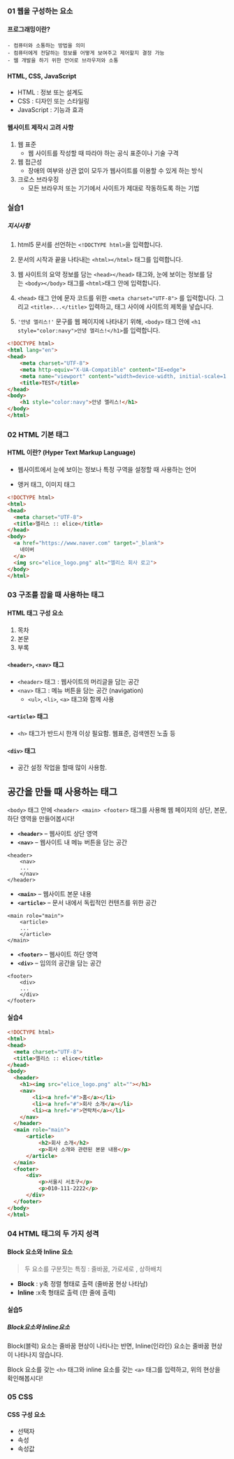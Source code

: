 ### 01 웹을 구성하는 요소

#### 프로그래밍이란?
	- 컴퓨터와 소통하는 방법을 의미
	- 컴퓨터에게 전달하는 정보를 어떻게 보여주고 제어할지 결정 가능
	- 웹 개발을 하기 위한 언어로 브라우저와 소통

#### HTML, CSS, JavaScript
- HTML : 정보 또는 설계도
- CSS : 디자인 또는 스타일링
- JavaScript : 기능과 효과

#### 웹사이트 제작시 고려 사항
1. 웹 표준
	- 웹 사이트를 작성할 때 따라야 하는 공식 표준이나 기술 구격
2. 웹 접근성
	- 장애의 여부와 상관 없이 모두가 웹사이트를 이용할 수 있게 하는 방식
3. 크로스 브라우징
	- 모든 브라우저 또는 기기에서 사이트가 제대로 작동하도록 하는 기법

### 실습1

##### **지시사항**

1.  html5 문서를 선언하는 `<!DOCTYPE html>`을 입력합니다.
    
2.  문서의 시작과 끝을 나타내는 `<html></html>` 태그를 입력합니다.
    
3.  웹 사이트의 요약 정보를 담는 `<head></head>` 태그와, 눈에 보이는 정보를 담는 `<body></body>` 태그를 `<html>`태그 안에 입력합니다.
    
4.  `<head>` 태그 안에 문자 코드를 위한 `<meta charset="UTF-8">` 를 입력합니다. 그리고 `<title>...</title>` 입력하고, 태그 사이에 사이트의 제목을 넣습니다.
    
5.  `'안녕 엘리스!'` 문구를 웹 페이지에 나타내기 위해, `<body>` 태그 안에 `<h1 style="color:navy">안녕 엘리스!</h1>`를 입력합니다.


```html
<!DOCTYPE html>
<html lang="en">
<head>
    <meta charset="UTF-8">
    <meta http-equiv="X-UA-Compatible" content="IE=edge">
    <meta name="viewport" content="width=device-width, initial-scale=1.0">
    <title>TEST</title>
</head>
<body>
    <h1 style="color:navy">안녕 엘리스!</h1>    
</body>
</html>
```

### 02 HTML 기본 태그

#### HTML 이란? (Hyper Text Markup Language)
- 웹사이트에서 눈에 보이는 정보나 특정 구역을 설정할 때 사용하는 언어

- 앵커 태그, 이미지 태그
```html
<!DOCTYPE html>
<html>
<head>
  <meta charset="UTF-8">
  <title>엘리스 :: elice</title>
</head>
<body>
  <a href="https://www.naver.com" target="_blank">
    네이버
  </a>
  <img src="elice_logo.png" alt="엘리스 회사 로고">
</body>
</html>
```

### 03 구조를 잡을 때 사용하는 태그

#### HTML 태그 구성 요소
1. 목차
2. 본문
3. 부록

#### `<header>`, `<nav>` 태그
- `<header>` 태그 : 웹사이트의 머리글을 담는 공간
- `<nav>` 태그 : 메뉴 버튼을 담는 공간 (navigation)
	- `<ul>`, `<li>`, `<a>` 태그와 함께 사용

#### `<article>` 태그
- `<h>` 태그가 반드시 한개 이상 필요함. 웹표준, 검색엔진 노출 등

#### `<div>` 태그
- 공간 설정 작업을 할때 많이 사용함.

## **공간을 만들 때 사용하는 태그**

`<body>` 태그 안에 `<header> <main> <footer>` 태그를 사용해 웹 페이지의 상단, 본문, 하단 영역을 만들어봅시다!

-   **`<header>`** – 웹사이트 상단 영역
-   **`<nav>`** – 웹사이트 내 메뉴 버튼을 담는 공간

```
<header>
    <nav>
    ...
    </nav>
</header>
```

-   **`<main>`** – 웹사이트 본문 내용
-   **`<article>`** – 문서 내에서 독립적인 컨텐츠를 위한 공간

```
<main role="main">
    <article>
    ...
    </article>
</main>
```

-   **`<footer>`** – 웹사이트 하단 영역
-   **`<div>`** – 임의의 공간을 담는 공간

```
<footer>
    <div>
    ...
    </div>
</footer>
```


#### 실습4
```html
<!DOCTYPE html>
<html>
<head>
  <meta charset="UTF-8">
  <title>엘리스 :: elice</title>
</head>
<body>
  <header>
    <h1><img src="elice_logo.png" alt=""></h1>
    <nav>
        <li><a href="#">홈</a></li>
        <li><a href="#">회사 소개</a></li>
        <li><a href="#">연락처</a></li>
    </nav>
  </header>
  <main role="main">
      <article>
          <h2>회사 소개</h2>
          <p>회사 소개와 관련된 본문 내용</p>
      </article>
  </main>
  <footer>
      <div>
          <p>서울시 서초구</p>
          <p>010-111-2222</p>
      </div>
  </footer>
</body>
</html>
```

### 04 HTML 태그의 두 가지 성격

#### Block 요소와 Inline 요소
> 두 요소를 구분짓는 특징 : 줄바꿈, 가로세로 , 상하배치

- **Block** : y축 정렬 형태로 출력 (줄바꿈 현상 나타남)
- **Inline** :x축 형태로 출력 (한 줄에 출력)

#### 실습5

##### **Block요소와 Inline요소**

Block(블럭) 요소는 줄바꿈 현상이 나타나는 반면, Inline(인라인) 요소는 줄바꿈 현상이 나타나지 않습니다.

Block 요소를 갖는 `<h>` 태그와 inline 요소를 갖는 `<a>` 태그를 입력하고, 위의 현상을 확인해봅시다!

### 05 CSS

#### CSS 구성 요소
- 선택자
- 속성
- 속성값
